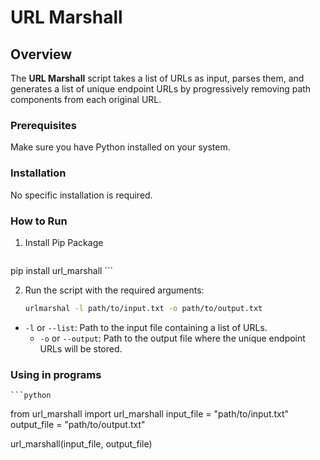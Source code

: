 # URL Marshall

## Overview

The **URL Marshall** script takes a list of URLs as input, parses them, and generates a list of unique endpoint URLs by progressively removing path components from each original URL.

### Prerequisites

Make sure you have Python installed on your system.

### Installation

No specific installation is required.

### How to Run

1. Install Pip Package

   
    ```bash
pip install url_marshall
    ```

2. Run the script with the required arguments:

    ```bash
   urlmarshal -l path/to/input.txt -o path/to/output.txt
    ```
 - `-l` or `--list`: Path to the input file containing a list of URLs.
    - `-o` or `--output`: Path to the output file where the unique endpoint URLs will be stored.
    
       
### Using in programs


    ```python
from url_marshall import url_marshall
input_file = "path/to/input.txt"
output_file = "path/to/output.txt"

url_marshall(input_file, output_file)
   
   ```


    
